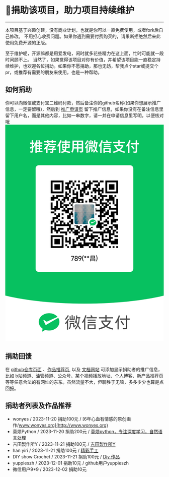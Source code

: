 # 👑捐助该项目，助力项目持续维护
  
---- 

本项目基于兴趣创建，没有商业计划，也就是你可以一直免费使用，或者fork后自己修改。
不用担心收费问题。如果你遇到需要付费购买的，请果断拒绝然后来此使用免费开源的正版。

至于维护呢，开源嘛都是用爱发电，闲时就多花些精力在这上面，忙时可能就一段时间顾不上。
当然了，如果觉得该项目对你有价值，并希望该项目能一直稳定持续维护，也欢迎各位捐助。如果你不愿捐助，那也无妨，帮我点个star或提交个pr，或推荐有需要的朋友来使用，也是一种帮助。

## 如何捐助

你可以向微信或支付宝二维码付款，然后备注你的github名称(如果你想展示推广信息，一定要留哦)，然后到 [推广申请页](https://github.com/jianchang512/pyvideotrans/issues/80) 留下推广信息，如果你没有在备注信息里留下用户名，而是其他内容，比如一串数字，请一并在申请信息里写明，以便核对哦
![](./images/wx.png)


## 捐助回馈
在 [github仓库页面](https://github.com/jianchang512/pyvideotrans/blob/main/about.md) 、[作品推荐页](https://github.com/jianchang512/pyvideotrans/blob/main/contr.md), 以及 [文档网站](http://v.wonyes.org/contr) 可添加显示捐助者的推广信息，比如 b站频道、油管频道、公众号、某个视频播放地址、个人博客、新产品推荐页等等任意合法的有网址的东东。虽然流量不大，但聊胜于无嘛，多多少少也算是点回报。


## 捐助者列表及作品推荐

-  wonyes  / 2023-11-20 捐助100元 / [6年心血有情感的原创画作/www.wonyes.org](http://www.wonyes.org)
-  莫烦Python  / 2023-11-20 捐助200元 / [莫烦python，专注深度学习，自然语言处理](https://www.youtube.com/@MorvanZhou)
- 吉田製作所Y  / 2023-11-21 捐助100元 / [吉田製作所Y](https://www.youtube.com/@yoshidaaaaaaaaaaaaaaaaaaaaaaaa)
- han yiri  / 2023-11-21 捐助100元 / [精彩手工](https://www.youtube.com/@hanyiri6544)
- DIY show Crochet  / 2023-11-21 捐助100元 / [Diy 作品](https://www.youtube.com/@DIYshoww)
- yuppieszh / 2023-12-01 捐助10元 / github用户yuppieszh
- 微信用户9*9 / 2023-12-02 捐助10元
 

